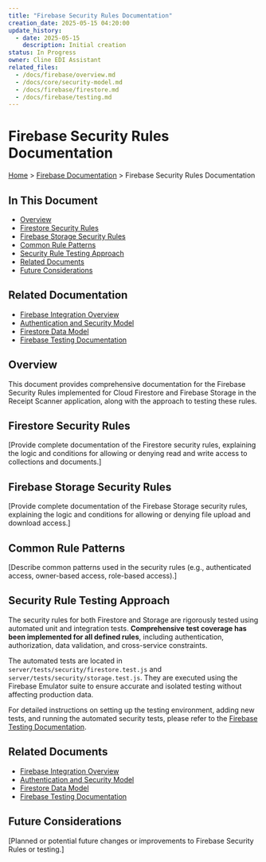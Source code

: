 ```yaml
---
title: "Firebase Security Rules Documentation"
creation_date: 2025-05-15 04:20:00
update_history:
  - date: 2025-05-15
    description: Initial creation
status: In Progress
owner: Cline EDI Assistant
related_files:
  - /docs/firebase/overview.md
  - /docs/core/security-model.md
  - /docs/firebase/firestore.md
  - /docs/firebase/testing.md
---
```


# Firebase Security Rules Documentation

[Home](/docs) > [Firebase Documentation](/docs/firebase) > Firebase Security Rules Documentation

## In This Document
- [Overview](#overview)
- [Firestore Security Rules](#firestore-security-rules)
- [Firebase Storage Security Rules](#firebase-storage-security-rules)
- [Common Rule Patterns](#common-rule-patterns)
- [Security Rule Testing Approach](#security-rule-testing-approach)
- [Related Documents](#related-documents)
- [Future Considerations](#future-considerations)

## Related Documentation
- [Firebase Integration Overview](../firebase/overview.md)
- [Authentication and Security Model](../core/security-model.md)
- [Firestore Data Model](./firestore.md)
- [Firebase Testing Documentation](./testing.md)

## Overview

This document provides comprehensive documentation for the Firebase Security Rules implemented for Cloud Firestore and Firebase Storage in the Receipt Scanner application, along with the approach to testing these rules.

## Firestore Security Rules

[Provide complete documentation of the Firestore security rules, explaining the logic and conditions for allowing or denying read and write access to collections and documents.]

## Firebase Storage Security Rules

[Provide complete documentation of the Firebase Storage security rules, explaining the logic and conditions for allowing or denying file upload and download access.]

## Common Rule Patterns

[Describe common patterns used in the security rules (e.g., authenticated access, owner-based access, role-based access).]

## Security Rule Testing Approach

The security rules for both Firestore and Storage are rigorously tested using automated unit and integration tests. **Comprehensive test coverage has been implemented for all defined rules**, including authentication, authorization, data validation, and cross-service constraints.

The automated tests are located in `server/tests/security/firestore.test.js` and `server/tests/security/storage.test.js`. They are executed using the Firebase Emulator suite to ensure accurate and isolated testing without affecting production data.

For detailed instructions on setting up the testing environment, adding new tests, and running the automated security tests, please refer to the [Firebase Testing Documentation](./testing.md).

## Related Documents

- [Firebase Integration Overview](../overview.md)
- [Authentication and Security Model](../core/security-model.md)
- [Firestore Data Model](./firestore.md)
- [Firebase Testing Documentation](./testing.md)

## Future Considerations

[Planned or potential future changes or improvements to Firebase Security Rules or testing.]
